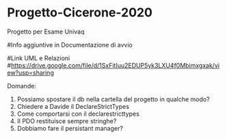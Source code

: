 # Progetto-Cicerone-2020
Progetto per Esame Univaq

#Info aggiuntive in Documentazione di avvio

#Link UML e Relazioni
#https://drive.google.com/file/d/1SxFitIuu2EDUP5yk3LXU4f0Mbimxgxak/view?usp=sharing

Domande:
1) Possiamo spostare il db nella cartella del progetto in qualche modo?
2) Chiedere a Davide il DeclareStrictTypes
3) Come comportarsi con il declarestricttypes
4) Il PDO restituisce sempre stringhe?
5) Dobbiamo fare il persistant manager?
